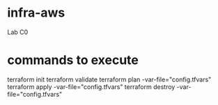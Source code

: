 # infra-aws
Lab C0

# commands to execute

terraform init
terraform validate
terraform plan -var-file="config.tfvars"
terraform apply -var-file="config.tfvars"
terraform destroy -var-file="config.tfvars"
